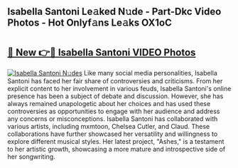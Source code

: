 ## Isabella Santoni Le𝚊ked N𝚞de - Part-Dkc Video Photos - Hot Onlyf𝚊ns Le𝚊ks OX1oC

# <h2><a href="http://ab67761.deff.icu/?id=Isabella+Santoni">🔗 New 👉🔴 Isabella Santoni VIDEO Photos</a></h2>

[![Isabella Santoni N𝚞des](https://i.imgur.com/rIISA9y.gif)](http://ab67761.deff.icu/?id=Isabella+Santoni)
Like many social media personalities, Isabella Santoni has faced her fair share of controversies and criticisms. From her explicit content to her involvement in various feuds, Isabella Santoni's online presence has been a subject of debate and discussion. However, she has always remained unapologetic about her choices and has used these controversies as opportunities to engage with her audience and address any concerns or misconceptions. Isabella Santoni has collaborated with various artists, including mxmtoon, Chelsea Cutler, and Claud. These collaborations have further showcased her versatility and willingness to explore different musical styles. Her latest project, "Ashes," is a testament to her artistic growth, showcasing a more mature and introspective side of her songwriting.
